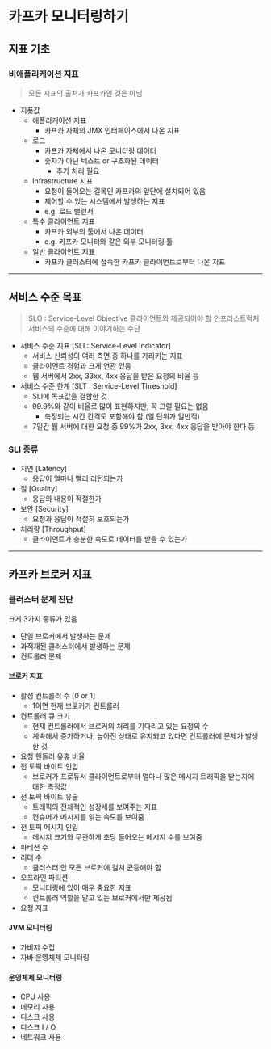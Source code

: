 # 카프카 모니터링하기

## 지표 기초

### 비애플리케이션 지표

> 모든 지표의 출처가 카프카인 것은 아님

- 지푯값
	- 애플리케이션 지표
		- 카프카 자체의 JMX 인터페이스에서 나온 지표
	- 로그
		- 카프카 자체에서 나온 모니터링 데이터
		- 숫자가 아닌 텍스트 or 구조화된 데이터
			- 추가 처리 필요
	- Infrastructure 지표
		- 요청이 들어오는 길목인 카프카의 앞단에 설치되어 있음
		- 제어할 수 있는 시스템에서 발생하는 지표
		- e.g. 로드 밸런서
	- 특수 클라이언트 지표
		- 카프카 외부의 툴에서 나온 데이터
		- e.g. 카프카 모니터와 같은 외부 모니터링 툴
	- 일반 클라이언트 지표
		- 카프카 클러스터에 접속한 카프카 클라이언트로부터 나온 지표

---

## 서비스 수준 목표

> SLO : Service-Level Objective
> 클라이언트와 제공되어야 할 인프라스트럭처 서비스의 수준에 대해 이야기하는 수단

- 서비스 수준 지표 [SLI : Service-Level Indicator]
	- 서비스 신뢰성의 여러 측면 중 하나를 가리키는 지표
	- 클라이언트 경험과 크게 연관 있음
	- 웹 서버에서 2xx, 33xx, 4xx 응답을 받은 요청의 비율 등
- 서비스 수준 한계 [SLT : Service-Level Threshold]
	- SLI에 목표값을 결합한 것
	- 99.9%와 같이 비율로 많이 표현하지만, 꼭 그럴 필요는 없음
		- 측정되는 시간 간격도 포함해야 함 (일 단위가 일반적)
	- 7일간 웹 서버에 대한 요청 중 99%가 2xx, 3xx, 4xx 응답을 받아야 한다 등

### SLI 종류

- 지연 [Latency]
	- 응답이 얼마나 빨리 리턴되는가
- 질 [Quality]
	- 응답의 내용이 적절한가
- 보안 [Security]
	- 요청과 응답이 적절히 보호되는가
- 처리량 [Throughput]
	- 클라이언트가 충분한 속도로 데이터를 받을 수 있는가

---

## 카프카 브로커 지표

### 클러스터 문제 진단

크게 3가지 종류가 있음
- 단일 브로커에서 발생하는 문제
- 과적재된 클러스터에서 발생하는 문제
- 컨트롤러 문제

#### 브로커 지표

- 활성 컨트롤러 수 [0 or 1]
	- 1이면 현재 브로커가 컨트롤러
- 컨트롤러 큐 크기
	- 현재 컨트롤러에서 브로커의 처리를 기다리고 있는 요청의 수
	- 계속해서 증가하거나, 높아진 상태로 유지되고 있다면 컨트롤러에 문제가 발생한 것
- 요청 핸들러 유휴 비율
- 전 토픽 바이트 인입
	- 브로커가 프로듀서 클라이언트로부터 얼마나 많은 메시지 트래픽을 받는지에 대한 측정값
- 전 토픽 바이트 유출
	- 트래픽의 전체적인 성장세를 보여주는 지표
	- 컨슈머가 메시지를 읽는 속도를 보여줌
- 전 토픽 메시지 인입
	- 메시지 크기와 무관하게 초당 들어오는 메시지 수를 보여줌
- 파티션 수
- 리더 수
	- 클러스터 안 모든 브로커에 걸쳐 균등해야 함
- 오프라인 파티션
	- 모니터링에 있어 매우 중요한 지표
	- 컨트롤러 역할을 맡고 있는 브로커에서만 제공됨
- 요청 지표


#### JVM 모니터링

- 가비지 수집
- 자바 운영체제 모니터링

#### 운영체제 모니터링

- CPU 사용
- 메모리 사용
- 디스크 사용
- 디스크 I / O
- 네트워크 사용